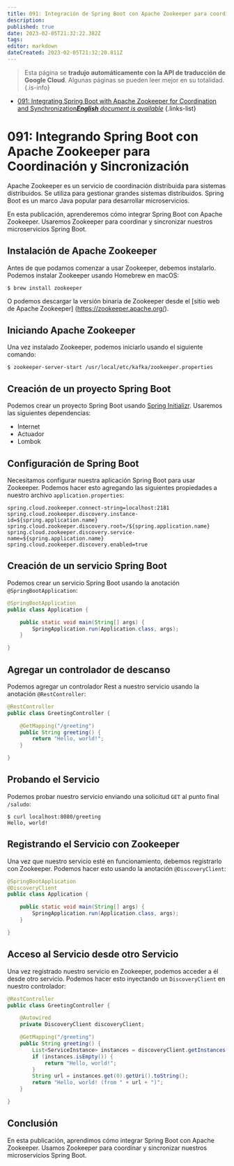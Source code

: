 ```yaml
---
title: 091: Integración de Spring Boot con Apache Zookeeper para coordinación y sincronización
description: 
published: true
date: 2023-02-05T21:32:22.382Z
tags: 
editor: markdown
dateCreated: 2023-02-05T21:32:20.811Z
---
```


> Esta página se **tradujo automáticamente con la API de traducción de Google Cloud**.
Algunas páginas se pueden leer mejor en su totalidad.{.is-info}



- [091: Integrating Spring Boot with Apache Zookeeper for Coordination and Synchronization***English** document is available*](/en/Knowledge-base/Spring-Boot/Learning/091-integrating-spring-boot-with-apache-zookeeper-for-coordination-and-synchronization)
{.links-list}


# 091: Integrando Spring Boot con Apache Zookeeper para Coordinación y Sincronización

Apache Zookeeper es un servicio de coordinación distribuida para sistemas distribuidos. Se utiliza para gestionar grandes sistemas distribuidos. Spring Boot es un marco Java popular para desarrollar microservicios.

En esta publicación, aprenderemos cómo integrar Spring Boot con Apache Zookeeper. Usaremos Zookeeper para coordinar y sincronizar nuestros microservicios Spring Boot.

## Instalación de Apache Zookeeper

Antes de que podamos comenzar a usar Zookeeper, debemos instalarlo. Podemos instalar Zookeeper usando Homebrew en macOS:

```
$ brew install zookeeper
```

O podemos descargar la versión binaria de Zookeeper desde el [sitio web de Apache Zookeeper] (https://zookeeper.apache.org/).

## Iniciando Apache Zookeeper

Una vez instalado Zookeeper, podemos iniciarlo usando el siguiente comando:

```
$ zookeeper-server-start /usr/local/etc/kafka/zookeeper.properties
```

## Creación de un proyecto Spring Boot

Podemos crear un proyecto Spring Boot usando [Spring Initializr](https://start.spring.io/). Usaremos las siguientes dependencias:

* Internet
* Actuador
* Lombok

## Configuración de Spring Boot

Necesitamos configurar nuestra aplicación Spring Boot para usar Zookeeper. Podemos hacer esto agregando las siguientes propiedades a nuestro archivo `application.properties`:

```properties
spring.cloud.zookeeper.connect-string=localhost:2181
spring.cloud.zookeeper.discovery.instance-id=${spring.application.name}
spring.cloud.zookeeper.discovery.root=/${spring.application.name}
spring.cloud.zookeeper.discovery.service-name=${spring.application.name}
spring.cloud.zookeeper.discovery.enabled=true
```

## Creación de un servicio Spring Boot

Podemos crear un servicio Spring Boot usando la anotación `@SpringBootApplication`:

```java
@SpringBootApplication
public class Application {

    public static void main(String[] args) {
        SpringApplication.run(Application.class, args);
    }

}
```

## Agregar un controlador de descanso

Podemos agregar un controlador Rest a nuestro servicio usando la anotación `@RestController`:

```java
@RestController
public class GreetingController {

    @GetMapping("/greeting")
    public String greeting() {
        return "Hello, world!";
    }

}
```

## Probando el Servicio

Podemos probar nuestro servicio enviando una solicitud `GET` al punto final `/saludo`:

```
$ curl localhost:8080/greeting
Hello, world!
```

## Registrando el Servicio con Zookeeper

Una vez que nuestro servicio esté en funcionamiento, debemos registrarlo con Zookeeper. Podemos hacer esto usando la anotación `@DiscoveryClient`:

```java
@SpringBootApplication
@DiscoveryClient
public class Application {

    public static void main(String[] args) {
        SpringApplication.run(Application.class, args);
    }

}
```

## Acceso al Servicio desde otro Servicio

Una vez registrado nuestro servicio en Zookeeper, podemos acceder a él desde otro servicio. Podemos hacer esto inyectando un `DiscoveryClient` en nuestro controlador:

```java
@RestController
public class GreetingController {

    @Autowired
    private DiscoveryClient discoveryClient;

    @GetMapping("/greeting")
    public String greeting() {
        List<ServiceInstance> instances = discoveryClient.getInstances("greeting-service");
        if (instances.isEmpty()) {
            return "Hello, world!";
        }
        String url = instances.get(0).getUri().toString();
        return "Hello, world! (from " + url + ")";
    }

}
```

## Conclusión

En esta publicación, aprendimos cómo integrar Spring Boot con Apache Zookeeper. Usamos Zookeeper para coordinar y sincronizar nuestros microservicios Spring Boot.